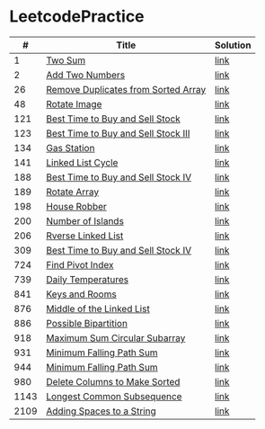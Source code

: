 # LeetcodePractice
| # | Title | Solution |
|---|-------|----------|
| 1 | [Two Sum](https://leetcode.com/problems/two-sum/)| [link](./twoSum/)|
| 2 | [Add Two Numbers](https://leetcode.com/problems/add-two-numbers/)| [link](./addTwoNumbers/)|
| 26 | [Remove Duplicates from Sorted Array](https://leetcode.com/problems/remove-duplicates-from-sorted-array/)| [link](./removeDuplicatesFromSortedArray/)|
| 48 | [Rotate Image](https://leetcode.com/problems/rotate-image/)| [link](./rotateImage/)|
| 121 | [Best Time to Buy and Sell Stock](https://leetcode.com/problems/best-time-to-buy-and-sell-stock/)| [link](./bestTimeToBuyAndSellStock/)|
| 123 | [Best Time to Buy and Sell Stock III](https://leetcode.com/problems/best-time-to-buy-and-sell-stock-iii/)| [link](./bestTimeToBuyAndSellStockIII/)|
| 134 | [Gas Station](https://leetcode.com/problems/gas-station/)| [link](./gasStation/)|
| 141 | [Linked List Cycle](https://leetcode.com/problems/linked-list-cycle/)| [link](./linkedListCycle/)|
| 188 | [Best Time to Buy and Sell Stock IV](https://leetcode.com/problems/best-time-to-buy-and-sell-stock-iv/)| [link](./bestTimeToBuyAndSellStockIV/)|
| 189 | [Rotate Array](https://leetcode.com/problems/rotate-array/)| [link](./rotateArray/)|
| 198 | [House Robber](https://leetcode.com/problems/houseRobber/)| [link](./houseRobber/)|
| 200 | [Number of Islands](https://leetcode.com/problems/number-of-islands/)| [link](./numberOfIslands/)|
| 206 | [Rverse Linked List](https://leetcode.com/problems/reverse-linked-list/)| [link](./reverseLinkedList/)|
| 309 | [Best Time to Buy and Sell Stock IV](https://leetcode.com/problems/best-time-to-buy-and-sell-stock-with-cooldown/)| [link](./bestTimeToBuyAndSellStockWithCooldown/)|
| 724 | [Find Pivot Index](https://leetcode.com/problems/find-pivot-index/)| [link](./findPivotIndex/)|
| 739 | [Daily Temperatures](https://leetcode.com/problems/daily-temperatures/)| [link](./dailyTemperatures/)|
| 841 | [Keys and Rooms](https://leetcode.com/problems/keys-and-rooms/)| [link](./keysAndRooms/)|
| 876 | [Middle of the Linked List](https://leetcode.com/problems/middle-of-the-linked-list/)| [link](./middleOfTheLinkedList/)|
| 886 | [Possible Bipartition](https://leetcode.com/problems/possible-bipartition/)| [link](./possibleBipartition/)|
| 918 | [Maximum Sum Circular Subarray](https://leetcode.com/problems/maximum-sum-circular-subarray/)| [link](./maximumSumCircularSubarray)|
| 931 | [Minimum Falling Path Sum](https://leetcode.com/problems/minimum-falling-path-sum/)| [link](./minimumFallingPathSum/)|
| 944 | [Minimum Falling Path Sum](https://leetcode.com/problems/minimum-falling-path-sum/)| [link](./minimumFallingPathSum/)|
| 980 | [Delete Columns to Make Sorted](https://leetcode.com/problems/delete-columns-to-make-sorted//)| [link](./deleteColumnsToMakeSorted)|
| 1143 | [Longest Common Subsequence](https://leetcode.com/problems/longest-common-subsequence/)| [link](./longestCommonSubsequence/)|
| 2109 | [Adding Spaces to a String](https://leetcode.com/problems/adding-spaces-to-a-string/)| [link](./addingSpacesToString/)|